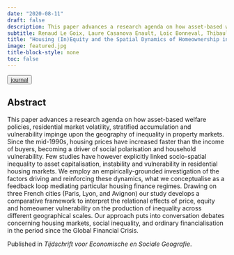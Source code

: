 ```yaml
---
date: "2020-08-11"
draft: false
description: This paper advances a research agenda on how asset-based welfare policies, residential market volatility, stratified accumulation and vulnerability impinge upon the geography of inequality in property markets
subtitle: Renaud Le Goix, Laure Casanova Enault, Loïc Bonneval, Thibault Le Corre, Eliza Benites‐Gambirazio, Guilhem Boulay, William Kutz, Natacha Aveline‐Dubach, Julien Migozzi, Ronan Ysebaert
title: "Housing (In)Equity and the Spatial Dynamics of Homeownership in France: A Research Agenda"
image: featured.jpg
title-block-style: none
toc: false
---
```



<button type="button" class="btn btn-outline-success"><a href="https://doi.org/10.1111/tesg.12460">journal</a></button>

## Abstract



This paper advances a research agenda on how asset-based welfare policies, residential market volatility, stratified accumulation and vulnerability impinge upon the geography of inequality in property markets. Since the mid-1990s, housing prices have increased faster than the income of buyers, becoming a driver of social polarisation and household vulnerability. Few studies have however explicitly linked socio-spatial inequality to asset capitalisation, instability and vulnerability in residential housing markets. We employ an empirically-grounded investigation of the factors driving and reinforcing these dynamics, what we conceptualise as a feedback loop mediating particular housing finance regimes. Drawing on three French cities (Paris, Lyon, and Avignon) our study develops a comparative framework to interpret the relational effects of price, equity and homeowner vulnerability on the production of inequality across different geographical scales. Our approach puts into conversation debates concerning housing markets, social inequality, and ordinary financialisation in the period since the Global Financial Crisis.


Published in *Tijdschrift voor Economische en Sociale Geografie*.
